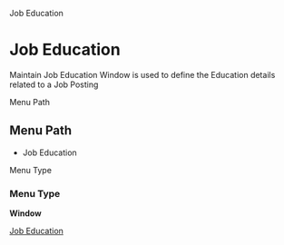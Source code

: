 
Job Education
# Job Education


Maintain Job Education Window is used to define the Education details related to a Job Posting

Menu Path
## Menu Path



- Job Education

Menu Type
### Menu Type

**Window**


[Job Education](functional-guide/window/window-job-education.md)